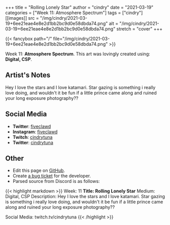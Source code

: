 +++
title =       "Rolling Lonely Star"
author =      "cindry"
date =        "2021-03-19"
categories =  ["Week 11: Atmosphere Spectrum"]
tags =        ["cindry"]
[[images]]
                      src = "/img/cindry/2021-03-19+6ee21eae4e8e2d1bb2bc9d0e58dbda74.png"
                      alt = "/img/cindry/2021-03-19+6ee21eae4e8e2d1bb2bc9d0e58dbda74.png"
                      stretch = "cover"
+++


{{< fancybox path="/" file="/img/cindry/2021-03-19+6ee21eae4e8e2d1bb2bc9d0e58dbda74.png" >}}


Week 11: **Atmosphere Spectrum**. This art was lovingly created using: **Digital, CSP**.

## Artist's Notes

Hey I love the stars and I love katamari. Star  gazing is something i really love doing, and wouldn't it be fun if a little prince came along and ruined your long exposure photography??

## Social Media

- **Twitter**: [fiveclawd]()
- **Instagram**: [fiveclawd]()
- **Twitch**: [cindrytuna]()
- **Twitter**: [cindrytuna]()


## Other

- Edit this page on [GitHub](https://github.com/teaminkling/web-refresh/edit/main/blog/content/blog/cindry-week-11-1d65.md).
- Create [a bug ticket](https://github.com/teaminkling/web-refresh/issues/new?assignees=&labels=bug&template=problem-report.md&title=) for the developer.
- Parsed source from Discord is as follows:

{{< highlight markdown >}}
Week: 11
**Title: Rolling Lonely Star**
Medium: Digital, CSP
Description: Hey I love the stars and I love katamari. Star  gazing is something i really love doing, and wouldn't it be fun if a little prince came along and ruined your long exposure photography??

Social Media: twitch.tv/cindrytuna
{{< /highlight >}}
